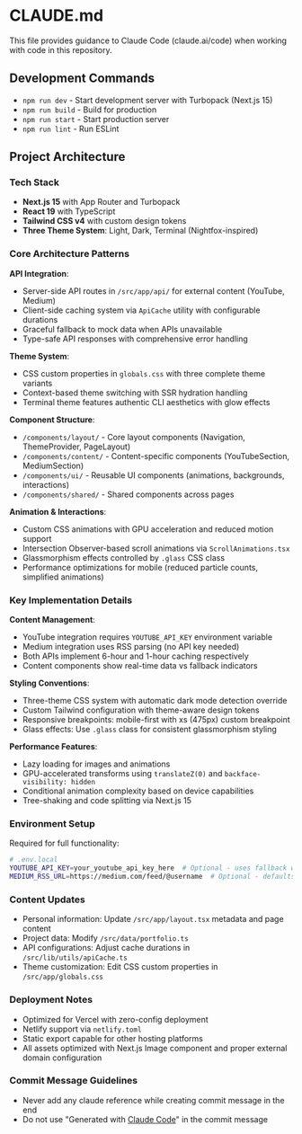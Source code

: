 # CLAUDE.md

This file provides guidance to Claude Code (claude.ai/code) when working with code in this repository.

## Development Commands

- `npm run dev` - Start development server with Turbopack (Next.js 15)
- `npm run build` - Build for production
- `npm run start` - Start production server  
- `npm run lint` - Run ESLint

## Project Architecture

### Tech Stack
- **Next.js 15** with App Router and Turbopack
- **React 19** with TypeScript
- **Tailwind CSS v4** with custom design tokens
- **Three Theme System**: Light, Dark, Terminal (Nightfox-inspired)

### Core Architecture Patterns

**API Integration**:
- Server-side API routes in `/src/app/api/` for external content (YouTube, Medium)
- Client-side caching system via `ApiCache` utility with configurable durations
- Graceful fallback to mock data when APIs unavailable
- Type-safe API responses with comprehensive error handling

**Theme System**:
- CSS custom properties in `globals.css` with three complete theme variants
- Context-based theme switching with SSR hydration handling
- Terminal theme features authentic CLI aesthetics with glow effects

**Component Structure**:
- `/components/layout/` - Core layout components (Navigation, ThemeProvider, PageLayout)
- `/components/content/` - Content-specific components (YouTubeSection, MediumSection) 
- `/components/ui/` - Reusable UI components (animations, backgrounds, interactions)
- `/components/shared/` - Shared components across pages

**Animation & Interactions**:
- Custom CSS animations with GPU acceleration and reduced motion support
- Intersection Observer-based scroll animations via `ScrollAnimations.tsx`
- Glassmorphism effects controlled by `.glass` CSS class
- Performance optimizations for mobile (reduced particle counts, simplified animations)

### Key Implementation Details

**Content Management**:
- YouTube integration requires `YOUTUBE_API_KEY` environment variable
- Medium integration uses RSS parsing (no API key needed)
- Both APIs implement 6-hour and 1-hour caching respectively
- Content components show real-time data vs fallback indicators

**Styling Conventions**:
- Three-theme CSS system with automatic dark mode detection override
- Custom Tailwind configuration with theme-aware design tokens
- Responsive breakpoints: mobile-first with xs (475px) custom breakpoint
- Glass effects: Use `.glass` class for consistent glassmorphism styling

**Performance Features**:
- Lazy loading for images and animations
- GPU-accelerated transforms using `translateZ(0)` and `backface-visibility: hidden`
- Conditional animation complexity based on device capabilities
- Tree-shaking and code splitting via Next.js 15

### Environment Setup

Required for full functionality:
```bash
# .env.local
YOUTUBE_API_KEY=your_youtube_api_key_here  # Optional - uses fallback without
MEDIUM_RSS_URL=https://medium.com/feed/@username  # Optional - defaults to Vrushabh's feed
```

### Content Updates

- Personal information: Update `/src/app/layout.tsx` metadata and page content
- Project data: Modify `/src/data/portfolio.ts` 
- API configurations: Adjust cache durations in `/src/lib/utils/apiCache.ts`
- Theme customization: Edit CSS custom properties in `/src/app/globals.css`

### Deployment Notes

- Optimized for Vercel with zero-config deployment
- Netlify support via `netlify.toml`
- Static export capable for other hosting platforms
- All assets optimized with Next.js Image component and proper external domain configuration

### Commit Message Guidelines

- Never add any claude reference while creating commit message in the end
- Do not use "Generated with [Claude Code](https://claude.ai/code)" in the commit message